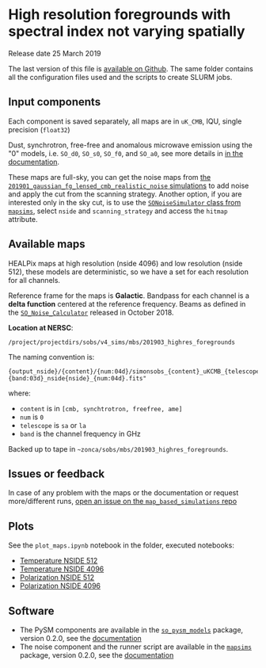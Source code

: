 High resolution foregrounds with spectral index not varying spatially
=====================================================================

Release date 25 March 2019

The last version of this file is [available on Github](https://github.com/simonsobs/map_based_simulations/tree/master/201903_highres_foregrounds).
The same folder contains all the configuration files used and the scripts to create SLURM jobs.

## Input components

Each component is saved separately, all maps are in `uK_CMB`, IQU, single precision (`float32`)

Dust, synchrotron, free-free and anomalous microwave emission using the "0" models, i.e. `SO_d0`, `SO_s0`, `SO_f0`, and `SO_a0`, see more details in [in the documentation](https://so-pysm-models.readthedocs.io/en/0.2.dev/highres_templates.html#details-about-individual-models).

These maps are full-sky, you can get the noise maps from [the `201901_gaussian_fg_lensed_cmb_realistic_noise` simulations](https://github.com/simonsobs/map_based_simulations/tree/master/201901_gaussian_fg_lensed_cmb_realistic_noise) to add noise and apply the cut from the scanning strategy.
Another option, if you are interested only in the sky cut, is to use the [`SONoiseSimulator` class from `mapsims`](https://mapsims.readthedocs.io/en/latest/api/mapsims.SONoiseSimulator.html#mapsims.SONoiseSimulator), select `nside` and `scanning_strategy` and access the `hitmap` attribute.

## Available maps

HEALPix maps at high resolution (nside 4096) and low resolution (nside 512), these models are deterministic, so we have
a set for each resolution for all channels.

Reference frame for the maps is **Galactic**.
Bandpass for each channel is a **delta function** centered at the reference frequency.
Beams as defined in the [`SO_Noise_Calculator`](https://github.com/simonsobs/mapsims/blob/master/mapsims/SO_Noise_Calculator_Public_20180822.py) released in October 2018.

**Location at NERSC**:

    /project/projectdirs/sobs/v4_sims/mbs/201903_highres_foregrounds

The naming convention is:

    {output_nside}/{content}/{num:04d}/simonsobs_{content}_uKCMB_{telescope}{band:03d}_nside{nside}_{num:04d}.fits"

where:

* `content` is in `[cmb, synchtrotron, freefree, ame]`
* `num` is `0`
* `telescope` is `sa` or `la`
* `band` is the channel frequency in GHz

Backed up to tape in `~zonca/sobs/mbs/201903_highres_foregrounds`.

## Issues or feedback

In case of any problem with the maps or the documentation or request more/different runs, [open an issue on the `map_based_simulations` repo](https://github.com/simonsobs/map_based_simulations/issues)

## Plots

See the `plot_maps.ipynb` notebook in the folder, executed notebooks:

* [Temperature NSIDE 512](https://gist.github.com/240377264d49c2122c9521e0256b0388)
* [Temperature NSIDE 4096](https://gist.github.com/zonca/ce3e58f964ff63ddcc4ef8ac8db74205)
* [Polarization NSIDE 512](https://gist.github.com/25f3947f9d44d88b82e15127441f7bfb)
* [Polarization NSIDE 4096](https://gist.github.com/zonca/35f5d2ed6ff27e8d2f788258218da47c)

## Software

* The PySM components are available in the [`so_pysm_models`](https://github.com/simonsobs/so_pysm_models) package, version 0.2.0, see the [documentation](https://so-pysm-models.readthedocs.io/en/0.2.dev)
* The noise component and the runner script are available in the [`mapsims`](https://github.com/simonsobs/mapsims) package, version 0.2.0, see the [documentation](https://mapsims.readthedocs.io/en/0.2.dev)
